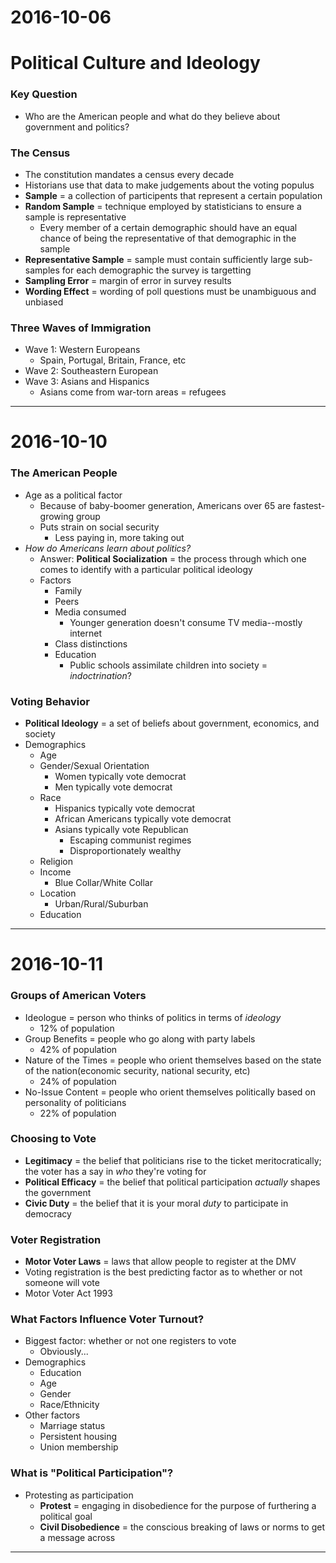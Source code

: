 # 2016-10-06

# Political Culture and Ideology

### Key Question
- Who are the American people and what do they believe about government and politics?

### The Census
- The constitution mandates a census every decade
- Historians use that data to make judgements about the voting populus
- **Sample** = a collection of participents that represent a certain population
- **Random Sample** = technique employed by statisticians to ensure a sample is representative
    * Every member of a certain demographic should have an equal chance of being the representative of that demographic in the sample
- **Representative Sample** = sample must contain sufficiently large sub-samples for each demographic the survey is targetting
- **Sampling Error** = margin of error in survey results
- **Wording Effect** = wording of poll questions must be unambiguous and unbiased

### Three Waves of Immigration
- Wave 1: Western Europeans
    * Spain, Portugal, Britain, France, etc
- Wave 2: Southeastern European
- Wave 3: Asians and Hispanics
    * Asians come from war-torn areas = refugees


---


# 2016-10-10

### The American People
- Age as a political factor
    * Because of baby-boomer generation, Americans over 65 are fastest-growing group
    * Puts strain on social security
        + Less paying in, more taking out
- *How do Americans learn about politics?*
    * Answer: **Political Socialization** = the process through which one comes to identify with a particular political ideology
    * Factors
        + Family
        + Peers
        + Media consumed
            - Younger generation doesn't consume TV media--mostly internet
        + Class distinctions
        + Education
            - Public schools assimilate children into society = *indoctrination*?

### Voting Behavior
- **Political Ideology** = a set of beliefs about government, economics, and society
- Demographics
    * Age
    * Gender/Sexual Orientation
        + Women typically vote democrat
        + Men typically vote democrat
    * Race
        + Hispanics typically vote democrat
        + African Americans typically vote democrat
        + Asians typically vote Republican
            - Escaping communist regimes
            - Disproportionately wealthy
    * Religion
    * Income
        + Blue Collar/White Collar
    * Location
        + Urban/Rural/Suburban
    * Education


---


# 2016-10-11

### Groups of American Voters
- Ideologue = person who thinks of politics in terms of *ideology*
    * 12% of population
- Group Benefits = people who go along with party labels
    * 42% of population
- Nature of the Times = people who orient themselves based on the state of the nation(economic security, national security, etc)
    * 24% of population
- No-Issue Content = people who orient themselves politically based on personality of politicians
    * 22% of population

### Choosing to Vote
- **Legitimacy** = the belief that politicians rise to the ticket meritocratically; the voter has a say in *who* they're voting for
- **Political Efficacy** = the belief that political participation *actually* shapes the government
- **Civic Duty** = the belief that it is your moral *duty* to participate in democracy

### Voter Registration
- **Motor Voter Laws** = laws that allow people to register at the DMV
- Voting registration is the best predicting factor as to whether or not someone will vote
- Motor Voter Act 1993

### What Factors Influence Voter Turnout?
- Biggest factor: whether or not one registers to vote
    * Obviously...
- Demographics
    * Education
    * Age
    * Gender
    * Race/Ethnicity
- Other factors
    * Marriage status
    * Persistent housing
    * Union membership

### What is "Political Participation"?
- Protesting as participation
    * **Protest** = engaging in disobedience for the purpose of furthering a political goal
    * **Civil Disobedience** = the conscious breaking of laws or norms to get a message across




---


